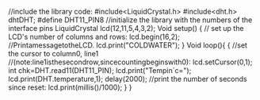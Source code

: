 //include the library code:
#include<LiquidCrystal.h> 
#include<dht.h> 
  dhtDHT; 
 #define DHT11_PIN8 
//initialize the library with the numbers of the interface pins 
LiquidCrystal lcd(12,11,5,4,3,2); 
Void setup() 
{
// set up the LCD's number of columns and rows: 
lcd.begin(16,2); 
//PrintamessagetotheLCD.
lcd.print("COLDWATER"); 
}
Void loop(){ 
{
//set the cursor to column0, line1 
//(note:line1isthesecondrow,sincecountingbeginswith0):
lcd.setCursor(0,1);
 int chk=DHT.read11(DHT11_PIN);
 lcd.print("Tempin`c="); 
 lcd.print(DHT.temperature,1); 
delay(2000); 
//print the number of seconds since reset:
lcd.print(millis()/1000);
 }
} 
